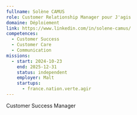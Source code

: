 ```yaml
---
fullname: Solène CAMUS
role: Customer Relationship Manager pour J'agis
domaine: Déploiement
link: https://www.linkedin.com/in/solene-camus/
competences:
  - Customer Success
  - Customer Care
  - Communication
missions:
  - start: 2024-10-23
    end: 2025-12-31
    status: independent
    employer: Malt
    startups:
      - france.nation.verte.agir
---
```

Customer Success Manager